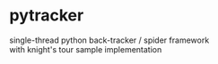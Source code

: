 # pytracker
single-thread python back-tracker / spider framework  
with knight's tour sample implementation